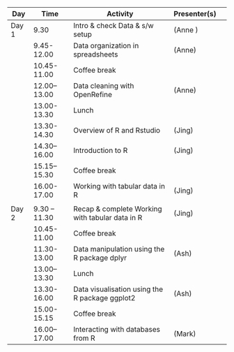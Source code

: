 | Day  | Time       | Activity                 | Presenter(s)|   |
|-------|--------------|-------------------------------------------------|------------------|---|
| Day 1 | 9.30         | Intro & check Data & s/w setup                  | (Anne ) |   |
|       | 9.45-12.00   | Data organization in spreadsheets               | (Anne)          |   |
|       | 10.45-11.00  |   Coffee break                        |     |   |
|       | 12.00–13.00  | Data cleaning with OpenRefine                   | (Anne)           |   |
|       | 13.00-13.30  | Lunch                                           |                  |   |
|       | 13.30-14.30 | Overview of R and Rstudio                       | (Jing)           |   |
|       | 14.30–16.00  | Introduction to R                               | (Jing)         |   |
|       | 15.15–15.30  | Coffee break                                    |                  |   |
|       | 16.00-17.00  | Working with tabular data in R                  | (Jing)         |   |
|       |              |                                                 |                  |   |
| Day 2 | 9.30 – 11.30 | Recap & complete Working with tabular data in R | (Jing)    |   |
|       | 10.45-11.00  | Coffee break                                    |                  |   |
|       | 11.30-13.00  | Data manipulation using the R package dplyr     | (Ash)          |   |
|       | 13.00–13.30  | Lunch                                           |                  |   |
|       | 13.30-16.00  | Data visualisation using the R package ggplot2  | (Ash)         |   |
|       | 15.00-15.15  |  Coffee break                            |     |   |
|       | 16.00–17.00  | Interacting with databases from R               | (Mark)           |   |
